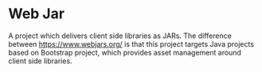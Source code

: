 # Web Jar

A project which delivers client side libraries as JARs. The difference between https://www.webjars.org/ is that this project targets Java projects based on Bootstrap project, which provides asset management around client side libraries.
